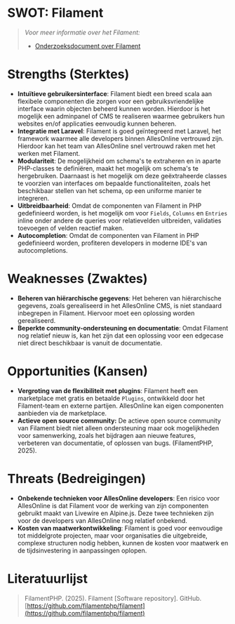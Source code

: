 # **SWOT: Filament**

>_Voor meer informatie over het Filament:_
> * [Onderzoeksdocument over Filament](./OnderzoekNaarFilament.md)

# Strengths (Sterktes)

* **Intuïtieve gebruikersinterface**: Filament biedt een breed scala aan flexibele componenten die zorgen voor een gebruiksvriendelijke interface waarin objecten beheerd kunnen worden. Hierdoor is het mogelijk een adminpanel of CMS te realiseren waarmee gebruikers hun websites en/of applicaties eenvoudig kunnen beheren.
* **Integratie met Laravel**: Filament is goed geïntegreerd met Laravel, het framework waarmee alle developers binnen AllesOnline vertrouwd zijn. Hierdoor kan het team van AllesOnline snel vertrouwd raken met het werken met Filament.
* **Modulariteit**: De mogelijkheid om schema's te extraheren en in aparte PHP-classes te definiëren, maakt het mogelijk om schema's te hergebruiken. Daarnaast is het mogelijk om deze geëxtraheerde classes te voorzien van interfaces om bepaalde functionaliteiten, zoals het beschikbaar stellen van het schema, op een uniforme manier te integreren.
* **Uitbreidbaarheid**: Omdat de componenten van Filament in PHP gedefinieerd worden, is het mogelijk om voor `Fields`, `Columns` en `Entries` inline onder andere de queries voor relatievelden uitbreiden, validaties toevoegen of velden reactief maken. 
* **Autocompletion**: Omdat de componenten van Filament in PHP gedefinieerd worden, profiteren developers in moderne IDE's van autocompletions. 

# Weaknesses (Zwaktes)

* **Beheren van hiërarchische gegevens**: Het beheren van hiërarchische gegevens, zoals gerealiseerd in het AllesOnline CMS, is niet standaard inbegrepen in Filament. Hiervoor moet een oplossing worden gerealiseerd.
* **Beperkte community-ondersteuning en documentatie**: Omdat Filament nog relatief nieuw is, kan het zijn dat een oplossing voor een edgecase niet direct beschikbaar is vanuit de documentatie.

# Opportunities (Kansen)

* **Vergroting van de flexibiliteit met plugins**: Filament heeft een marketplace met gratis en betaalde `Plugins`, ontwikkeld door het Filament-team en externe partijen. AllesOnline kan eigen componenten aanbieden via de marketplace.
* **Actieve open source community:** De actieve open source community van Filament biedt niet alleen ondersteuning maar ook mogelijkheden voor samenwerking, zoals het bijdragen aan nieuwe features, verbeteren van documentatie, of oplossen van bugs. (FilamentPHP, 2025).

# Threats (Bedreigingen)

* **Onbekende technieken voor AllesOnline developers**: Een risico voor AllesOnline is dat Filament voor de werking van zijn componenten gebruikt maakt van Livewire en Alpine.js. Deze twee technieken zijn voor de developers van AllesOnline nog relatief onbekend.
* **Kosten van maatwerkontwikkeling**: Filament is goed voor eenvoudige tot middelgrote projecten, maar voor organisaties die uitgebreide, complexe structuren nodig hebben, kunnen de kosten voor maatwerk en de tijdsinvestering in aanpassingen oplopen.

# Literatuurlijst
> FilamentPHP. (2025). Filament [Software repository]. GitHub. [https://github.com/filamentphp/filament](https://github.com/filamentphp/filament)